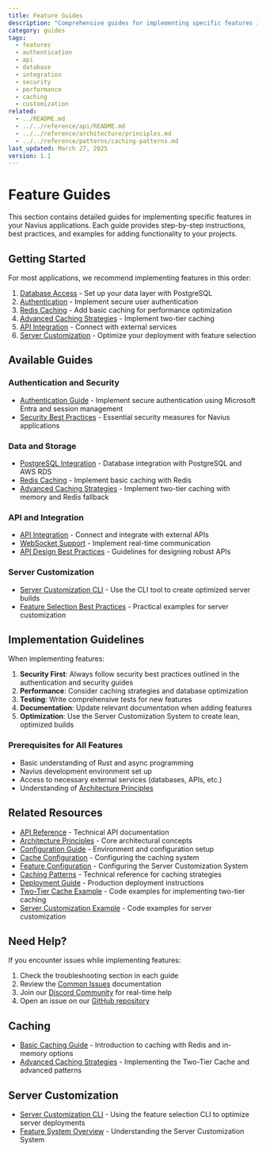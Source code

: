 ```yaml
---
title: Feature Guides
description: "Comprehensive guides for implementing specific features in Navius applications, including authentication, database integration, API integration, and more"
category: guides
tags:
  - features
  - authentication
  - api
  - database
  - integration
  - security
  - performance
  - caching
  - customization
related:
  - ../README.md
  - ../../reference/api/README.md
  - ../../reference/architecture/principles.md
  - ../../reference/patterns/caching-patterns.md
last_updated: March 27, 2025
version: 1.1
---
```


# Feature Guides

This section contains detailed guides for implementing specific features in your Navius applications. Each guide provides step-by-step instructions, best practices, and examples for adding functionality to your projects.

## Getting Started

For most applications, we recommend implementing features in this order:

1. [Database Access](postgresql-integration.md) - Set up your data layer with PostgreSQL
2. [Authentication](authentication.md) - Implement secure user authentication
3. [Redis Caching](caching.md) - Add basic caching for performance optimization
4. [Advanced Caching Strategies](../caching-strategies.md) - Implement two-tier caching
5. [API Integration](api-integration.md) - Connect with external services
6. [Server Customization](server-customization-cli.md) - Optimize your deployment with feature selection

## Available Guides

### Authentication and Security
- [Authentication Guide](authentication.md) - Implement secure authentication using Microsoft Entra and session management
- [Security Best Practices](security-best-practices.md) - Essential security measures for Navius applications

### Data and Storage
- [PostgreSQL Integration](postgresql-integration.md) - Database integration with PostgreSQL and AWS RDS
- [Redis Caching](caching.md) - Implement basic caching with Redis
- [Advanced Caching Strategies](../caching-strategies.md) - Implement two-tier caching with memory and Redis fallback

### API and Integration
- [API Integration](api-integration.md) - Connect and integrate with external APIs
- [WebSocket Support](websocket-support.md) - Implement real-time communication
- [API Design Best Practices](api-design.md) - Guidelines for designing robust APIs

### Server Customization
- [Server Customization CLI](server-customization-cli.md) - Use the CLI tool to create optimized server builds
- [Feature Selection Best Practices](../../examples/server-customization-example.md) - Practical examples for server customization

## Implementation Guidelines

When implementing features:

1. **Security First**: Always follow security best practices outlined in the authentication and security guides
2. **Performance**: Consider caching strategies and database optimization
3. **Testing**: Write comprehensive tests for new features
4. **Documentation**: Update relevant documentation when adding features
5. **Optimization**: Use the Server Customization System to create lean, optimized builds

### Prerequisites for All Features
- Basic understanding of Rust and async programming
- Navius development environment set up
- Access to necessary external services (databases, APIs, etc.)
- Understanding of [Architecture Principles](../../reference/architecture/principles.md)

## Related Resources

- [API Reference](../../reference/api/README.md) - Technical API documentation
- [Architecture Principles](../../reference/architecture/principles.md) - Core architectural concepts
- [Configuration Guide](../../reference/configuration/environment-variables.md) - Environment and configuration setup
- [Cache Configuration](../../reference/configuration/cache-config.md) - Configuring the caching system
- [Feature Configuration](../../reference/configuration/feature-config.md) - Configuring the Server Customization System
- [Caching Patterns](../../reference/patterns/caching-patterns.md) - Technical reference for caching strategies
- [Deployment Guide](../deployment/production-deployment.md) - Production deployment instructions
- [Two-Tier Cache Example](../../examples/two-tier-cache-example.md) - Code examples for implementing two-tier caching
- [Server Customization Example](../../examples/server-customization-example.md) - Code examples for server customization

## Need Help?

If you encounter issues while implementing features:

1. Check the troubleshooting section in each guide
2. Review the [Common Issues](../../reference/troubleshooting/common-issues.md) documentation
3. Join our [Discord Community](https://discord.gg/navius) for real-time help
4. Open an issue on our [GitHub repository](https://github.com/navius/navius)

## Caching

- [Basic Caching Guide](caching.md) - Introduction to caching with Redis and in-memory options
- [Advanced Caching Strategies](../caching-strategies.md) - Implementing the Two-Tier Cache and advanced patterns

## Server Customization 

- [Server Customization CLI](server-customization-cli.md) - Using the feature selection CLI to optimize server deployments
- [Feature System Overview](/feature-system.md) - Understanding the Server Customization System 